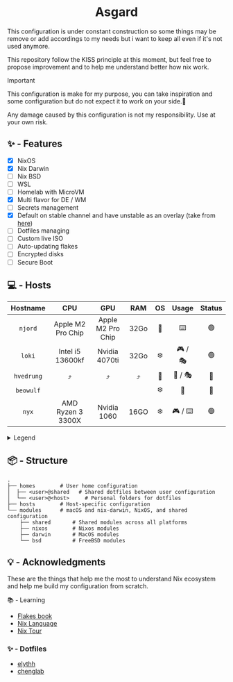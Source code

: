 <div align="center">
  <h1> Asgard </h1>
</div>

This configuration is under constant construction so some things may be remove or add accordings to my needs but i want to keep all even if it's not used anymore.

This repository follow the KISS principle at this moment, but feel free to propose improvement and to help me understand better how nix work.

> [!IMPORTANT]
> This configuration is make for my purpose, you can take inspiration and some configuration but do not expect it to work on your side.🙂
>
> Any damage caused by this configuration is not my responsibility. Use at your own risk.

## ✨️ - Features

- [x] NixOS
- [x] Nix Darwin
- [ ] Nix BSD
- [ ] WSL
- [ ] Homelab with MicroVM
- [x] Multi flavor for DE / WM
- [ ] Secrets management
- [x] Default on stable channel and have unstable as an overlay (take from [here](https://github.com/AlexNabokikh/nix-config))
- [ ] Dotfiles managing
- [ ] Custom live ISO
- [ ] Auto-updating flakes
- [ ] Encrypted disks
- [ ] Secure Boot

## 💻 - Hosts

|  Hostname  |        CPU        |        GPU        | RAM  | OS  |   Usage   | Status |
| :--------: | :---------------: | :---------------: | :--: | :-: | :-------: | :----: |
|  `njord`   | Apple M2 Pro Chip | Apple M2 Pro Chip | 32Go | 🍎️ |    ⌨️     |  🟢️   |
|   `loki`   | Intel i5 13600kf  |   Nvidia 4070ti   | 32Go | ❄️  | 🎮️ / 🎭️ |  🟢️   |
| `hvedrung` |        ⤴️         |        ⤴️         |  ⤴️  | 👹️ | 🧨️ / 🎭️ |  🔴️   |
| `beowulf`  |                   |                   |      | ❄️  |    💾️    |  🔴️   |
|   `nyx`    | AMD Ryzen 3 3300X |    Nvidia 1060    | 16GO | ❄️  | 🎮️ / ⌨️  |  🟢️   |

<details>
  <summary>Legend</summary>

- 🎮️ : Gaming
- 💾️ : Server
- ☁️ : Virtual Machime
- ⌨️ : Development
- 🧨️ : Testing purpose
- 🎭️ : Dual Boot

- ❄️ : NixOS
- 🍎️ : MacOS
- 👹️ : FreeBSD with [NixBSD](https://github.com/nixos-bsd/nixbsd)
</details>

## 📦 - Structure

```
.
├── homes        # User home configuration
│  ├── <user>@shared   # Shared dotfiles between user configuration
│  └── <user>@<host>     # Personal folders for dotfiles
├── hosts        # Host-specific configuration
└── modules      # macOS and nix-darwin, NixOS, and shared configuration
    ├── shared       # Shared modules across all platforms
    ├── nixos        # Nixos modules
    ├── darwin       # MacOS modules
    └── bsd          # FreeBSD modules
```

## 💡 - Acknowledgments

These are the things that help me the most to understand Nix ecosystem and help me build my configuration from scratch.

📚️ - Learning

- [Flakes book](https://nixos-and-flakes.thiscute.world/)
- [Nix Language](https://nix.dev/)
- [Nix Tour](https://nixcloud.io/tour/?id=introduction/nix)

### ✨️ - Dotfiles

- [elythh](https://github.com/elythh/flake)
- [chenglab](https://github.com/eh8/chenglab/blob/main/modules/macos/base.nix)
